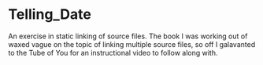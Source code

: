 # Telling_Date
An exercise in static linking of source files.
The book I was working out of waxed vague on the topic of linking multiple source files, so off I galavanted to the Tube of You for an instructional video to follow along with.
